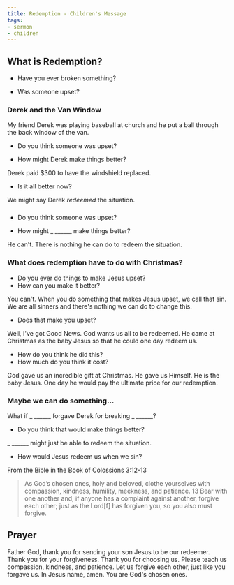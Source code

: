 ```yaml
---
title: Redemption - Children's Message
tags:
- sermon
- children
---
```


## What is Redemption?

- Have you ever broken something?

- Was someone upset?

### Derek and the Van Window

My friend Derek was playing baseball at church and he put a ball through the back window of the van.

- Do you think someone was upset?

- How might Derek make things better?

Derek paid $300 to have the windshield replaced.

- Is it all better now?

We might say Derek _redeemed_ the situation.

### 

- Do you think someone was upset?

- How might _ ______  make things better?

He can't. There is nothing he can do to redeem the situation.

### What does redemption have to do with Christmas?

- Do you ever do things to make Jesus upset?
- How can you make it better?

You can't. When you do something that makes Jesus upset, we call that sin. We are all sinners and there's nothing we can do to change this.

- Does that make you upset?

Well, I've got Good News. God wants us all to be redeemed. He came at Christmas as the baby Jesus so that he could one day redeem us.

- How do you think he did this?
- How much do you think it cost?

God gave us an incredible gift at Christmas. He gave us Himself. He is the baby Jesus. One day he would pay the ultimate price for our redemption. 

### Maybe we can do something...

What if _ ______ forgave Derek for breaking _ ______?

- Do you think that would make things better?

_ ______ might just be able to redeem the situation.

- How would Jesus redeem us when we sin?

From the Bible in the Book of Colossions 3:12-13

> As God’s chosen ones, holy and beloved, clothe yourselves with compassion, kindness, humility, meekness, and patience. 13 Bear with one another and, if anyone has a complaint against another, forgive each other; just as the Lord[f] has forgiven you, so you also must forgive. 


## Prayer

Father God, thank you for sending your son Jesus to be our redeemer. Thank you for your forgiveness. Thank you for choosing us. Please teach us compassion, kindness, and patience. Let us forgive each other, just like you forgave us. In Jesus name, amen.
You are God's chosen ones.
